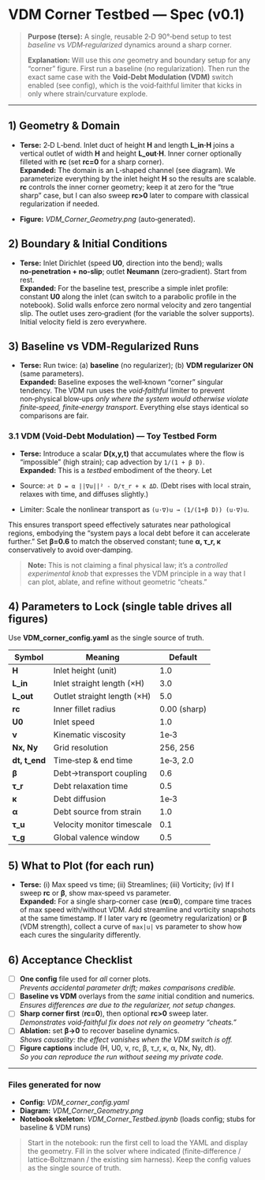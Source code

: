 # VDM Corner Testbed — Spec (v0.1)

> **Purpose (terse):** A single, reusable 2‑D 90°‑bend setup to test *baseline* vs *VDM‑regularized* dynamics around a sharp corner.
>
> **Explanation:** Will use this *one* geometry and boundary setup for any “corner” figure. First run a baseline (no regularization). Then run the exact same case with the **Void‑Debt Modulation (VDM)** switch enabled (see config), which is the void‑faithful limiter that kicks in only where strain/curvature explode.

---

## 1) Geometry & Domain

- **Terse:** 2‑D L‑bend. Inlet duct of height **H** and length **L_in·H** joins a vertical outlet of width **H** and height **L_out·H**. Inner corner optionally filleted with **rc** (set **rc=0** for a sharp corner).  
  **Expanded:** The domain is an L‑shaped channel (see diagram). We parameterize everything by the inlet height **H** so the results are scalable. **rc** controls the inner corner geometry; keep it at zero for the “true sharp” case, but I can also sweep **rc>0** later to compare with classical regularization if needed.

- **Figure:** *VDM_Corner_Geometry.png* (auto‑generated).

## 2) Boundary & Initial Conditions

- **Terse:** Inlet Dirichlet (speed **U0**, direction into the bend); walls **no‑penetration + no‑slip**; outlet **Neumann** (zero‑gradient). Start from rest.  
  **Expanded:** For the baseline test, prescribe a simple inlet profile: constant **U0** along the inlet (can switch to a parabolic profile in the notebook). Solid walls enforce zero normal velocity and zero tangential slip. The outlet uses zero‑gradient (for the variable the solver supports). Initial velocity field is zero everywhere.

## 3) Baseline vs VDM‑Regularized Runs

- **Terse:** Run twice: (a) **baseline** (no regularizer); (b) **VDM regularizer ON** (same parameters).  
  **Expanded:** Baseline exposes the well‑known “corner” singular tendency. The VDM run uses the *void‑faithful* limiter to prevent non‑physical blow‑ups *only where the system would otherwise violate finite‑speed, finite‑energy transport*. Everything else stays identical so comparisons are fair.

### 3.1 VDM (Void‑Debt Modulation) — Toy Testbed Form
- **Terse:** Introduce a scalar **D(x,y,t)** that accumulates where the flow is “impossible” (high strain); cap advection by `1/(1 + β D)`.  
  **Expanded:** This is a *testbed* embodiment of the theory. Let
  
- Source: `∂t D = α ||∇u||² - D/τ_r + κ ΔD`. (Debt rises with local strain, relaxes with time, and diffuses slightly.)  
  
- Limiter: Scale the nonlinear transport as `(u·∇)u → (1/(1+β D)) (u·∇)u`.  
  
This ensures transport speed effectively saturates near pathological regions, embodying the “system pays a local debt before it can accelerate further.” Set **β=0.6** to match the observed constant; tune **α, τ_r, κ** conservatively to avoid over‑damping.

> **Note:** This is not claiming a final physical law; it’s a *controlled experimental knob* that expresses the VDM principle in a way that I can plot, ablate, and refine without geometric “cheats.”

## 4) Parameters to Lock (single table drives all figures)

Use **VDM_corner_config.yaml** as the single source of truth.

| Symbol | Meaning | Default |
|---|---|---|
| **H** | Inlet height (unit) | 1.0 |
| **L_in** | Inlet straight length (×H) | 3.0 |
| **L_out** | Outlet straight length (×H) | 5.0 |
| **rc** | Inner fillet radius | 0.00 (sharp) |
| **U0** | Inlet speed | 1.0 |
| **ν** | Kinematic viscosity | 1e‑3 |
| **Nx, Ny** | Grid resolution | 256, 256 |
| **dt, t_end** | Time‑step & end time | 1e‑3, 2.0 |
| **β** | Debt→transport coupling | 0.6 |
| **τ_r** | Debt relaxation time | 0.5 |
| **κ** | Debt diffusion | 1e‑3 |
| **α** | Debt source from strain | 1.0 |
| **τ_u** | Velocity monitor timescale | 0.1 |
| **τ_g** | Global valence window | 0.5 |

## 5) What to Plot (for each run)

- **Terse:** (i) Max speed vs time; (ii) Streamlines; (iii) Vorticity; (iv) If I sweep **rc** or **β**, show max‑speed vs parameter.  
  **Expanded:** For a single sharp‑corner case (**rc=0**), compare time traces of max speed with/without VDM. Add streamline and vorticity snapshots at the same timestamp. If I later vary **rc** (geometry regularization) or **β** (VDM strength), collect a curve of `max|u|` vs parameter to show how each cures the singularity differently.

## 6) Acceptance Checklist

- [ ] **One config** file used for *all* corner plots.  
  *Prevents accidental parameter drift; makes comparisons credible.*
- [ ] **Baseline vs VDM** overlays from the *same* initial condition and numerics.  
  *Ensures differences are due to the regularizer, not setup changes.*
- [ ] **Sharp corner first** (**rc=0**), then optional **rc>0** sweep later.  
  *Demonstrates void‑faithful fix does not rely on geometry “cheats.”*
- [ ] **Ablation:** set **β→0** to recover baseline dynamics.  
  *Shows causality: the effect vanishes when the VDM switch is off.*
- [ ] **Figure captions** include (H, U0, ν, rc, β, τ_r, κ, α, Nx, Ny, dt).  
  *So you can reproduce the run without seeing my private code.*

---

### Files generated for now
- **Config:** *VDM_corner_config.yaml*
- **Diagram:** *VDM_Corner_Geometry.png*
- **Notebook skeleton:** *VDM_Corner_Testbed.ipynb* (loads config; stubs for baseline & VDM runs)

> Start in the notebook: run the first cell to load the YAML and display the geometry. Fill in the solver where indicated (finite‑difference / lattice‑Boltzmann / the existing sim harness). Keep the config values as the single source of truth.
